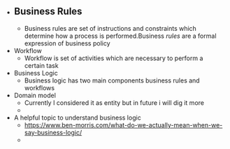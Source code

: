 - ## Business Rules
	- Business rules are set of instructions and constraints which determine how a process is performed.Business *rules* are a formal expression of business policy
- Workflow
	- Workflow is set of activities which are necessary to perform a certain task
- Business Logic
	- Business logic has two main components business rules and workflows
- Domain model
	- Currently I considered it as entity but in future i will dig it more
	-
- A helpful topic to understand business logic
	- https://www.ben-morris.com/what-do-we-actually-mean-when-we-say-business-logic/
	-